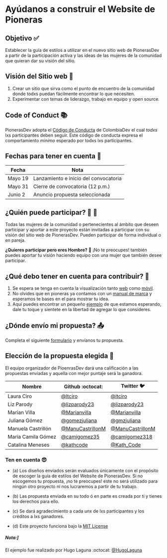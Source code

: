# Ayúdanos a construir el Website de Pioneras

## Objetivo :white_check_mark:

Establecer la guía de estilos a utilizar en el nuevo sitio web de  PionerasDev a partir de la participación activa y las ideas de las mujeres de la comunidad que quieran dar su visión del sitio.

## Visión del Sitio web :eyes:

1. Crear un sitio que sirva como el punto de encuentro de la comunidad donde todxs puedan fácilmente encontrar lo que necesiten.
2. Experimentar con temas de liderazgo, trabajo en equipo y open source.

## Code of Conduct :books:

PionerasDev adopta el [Código de Conducta](https://github.com/colombia-dev/codigo-de-conducta) de ColombiaDev el cual *todxs* lxs participantes deben seguir.
Este código de conducta expresa el comportamiento *minimo* esperado por todxs lxs participantes.

## Fechas para tener en cuenta :calendar:

| Fecha         | Nota        |
| ------------- |-------------|
| Mayo 19 | Lanzamiento e inicio del convocatoria |
| Mayo 31 | Cierre de convocatoria (12 p.m.)|
| Junio 2 | Anuncio propuesta seleccionada |

## ¿Quién puede participar? :girl: :girl:

Todas las mujeres de la comunidad o pertenecientes al ámbito que deseen participar y aportar a este proyecto están invitadas a participar con su visión del sitio web de PionerasDev. Pueden participar de forma individual o en pareja.

__¿Quieres participar pero eres Hombre?__ :boy:
¡No te preocupes! también puedes aportar tu visión haciendo equipo con una mujer que también desee participar.

## ¿Qué debo tener en cuenta para contribuir? :memo:

1. Se espera se tenga en cuenta la visualización tanto [web](./tablet_y_desktop.pdf) como [móvil](./mobile.pdf).
2. No olvides que en pioneras ya contamos con un [manual de marca](https://company-52227.frontify.com/d/wgdPTjFeSZM8/pionerasdev-style-guide) y esperamos te bases en el para mostrar tu idea. 
3. Aquí puedes encontrar un pequeño [ejemplo](./HOTELZ.pdf) de que estamos esperando, dale tu toque y sientete en la libertad de agregar lo que consideres.

## ¿Dónde envío mi propuesta? :outbox_tray:

Completa el siguiente [formulario](https://goo.gl/forms/Wj9JB8bRPheSCnw23) y envíanos tu propuesta.

## Elección de la propuesta elegida :tada:

El equipo organizador de PioenrasDev dará una calificación a las propuestas enviadas y aquella con mejor puntaje será la ganadora.

| Nombre        | Github :octocat: | Twitter :bird: |
| ------------- |-------------|------------|
 Laura Ciro |[@ltciro](https://github.com/ltciro)|[@ltciro](https://twitter.com/ltciro)|
| Liz Parody|[@lizparody23](https://github.com/lizparody23)|[@lizparody23 ](https://twitter.com/lizparody23)|
| Marian Villa |[@Marianvilla](https://github.com/marianvilla)|[@Marianvilla](https://twitter.com/Marianvilla)|
| Juliana Gómez |[@gomezjuliana](https://github.com/gomezjuliana)|[@gmzjuliana](https://twitter.com/gmzjuliana)|
| Manuela Castrillón |[@ManuCastrillonM](https://github.com/ManuCastrillonM)|[@ManuCastrillonM](https://twitter.com/ManuCastrillonM)|
| Maria Camila Gómez |[@camigomez35](https://github.com/camigomez35)|[@camigomez318](https://twitter.com/camigomez318)|
| Catalina Meneses |[@kathcode](https://github.com/kathcode)|[@Kath_Code](https://twitter.com/Kath_Code)|

### Ten en cuenta :sunglasses:

- (a) Los diseños enviados serán evaluados únicamente con el propósito de escoger la guía de estilos del Website de PionerasDev. Si no escogemos tu propuesta, ¡no te preocupes! este no será utilizado para ningún otro proyecto ni nos lucraremos a partir de tu trabajo.

- (b) Las propuesta enviada en su todo ó en parte es creada por ti y tienes los derechos para ello.

- (c) Se dará agradecimiento a cada unx de lxs participantes y los créditos a lxs ganadores.

- (d) Este proyecto funciona bajo la [MIT License](../LICENSE)


##### Nota:]

El ejemplo fue realizado por Hugo Laguna :octocat: [@HugoLaguna](https://github.com/HugoLaguna/HugoLaguna.com)
